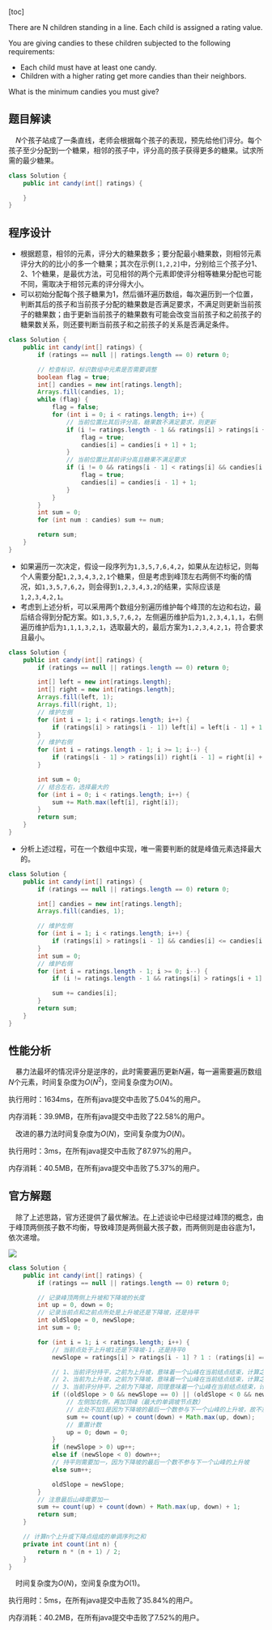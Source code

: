 [toc]

There are N children standing in a line. Each child is assigned a rating value.

You are giving candies to these children subjected to the following requirements:

* Each child must have at least one candy.
* Children with a higher rating get more candies than their neighbors.

What is the minimum candies you must give?



## 题目解读

&emsp;$N$个孩子站成了一条直线，老师会根据每个孩子的表现，预先给他们评分。每个孩子至少分配到一个糖果，相邻的孩子中，评分高的孩子获得更多的糖果。试求所需的最少糖果。

```java
class Solution {
    public int candy(int[] ratings) {

    }
}
```

## 程序设计

* 根据题意，相邻的元素，评分大的糖果数多；要分配最小糖果数，则相邻元素评分大的的比小的多一个糖果；其次在示例`[1,2,2]`中，分别给三个孩子分$1$、$2$、$1$个糖果，是最优方法，可见相邻的两个元素即使评分相等糖果分配也可能不同，需取决于相邻元素的评分得大小。
* 可以初始分配每个孩子糖果为$1$，然后循环遍历数组，每次遍历到一个位置，判断其后的孩子和当前孩子分配的糖果数是否满足要求，不满足则更新当前孩子的糖果数；由于更新当前孩子的糖果数有可能会改变当前孩子和之前孩子的糖果数关系，则还要判断当前孩子和之前孩子的关系是否满足条件。

```java
class Solution {
    public int candy(int[] ratings) {
        if (ratings == null || ratings.length == 0) return 0;

        // 检查标识，标识数组中元素是否需要调整
        boolean flag = true;
        int[] candies = new int[ratings.length];
        Arrays.fill(candies, 1);
        while (flag) {
            flag = false;
            for (int i = 0; i < ratings.length; i++) {
                // 当前位置比其后评分高，糖果数不满足要求，则更新
                if (i != ratings.length - 1 && ratings[i] > ratings[i + 1] && candies[i] <= candies[i + 1]) {
                    flag = true;
                    candies[i] = candies[i + 1] + 1;
                }
                // 当前位置比其前评分高且糖果不满足要求
                if (i != 0 && ratings[i - 1] < ratings[i] && candies[i - 1] >= candies[i]) {
                    flag = true;
                    candies[i] = candies[i - 1] + 1;
                }
            }
        }
        int sum = 0;
        for (int num : candies) sum += num;

        return sum; 
    }
}
```

* 如果遍历一次决定，假设一段序列为`1,3,5,7,6,4,2`，如果从左边标记，则每个人需要分配`1,2,3,4,3,2,1`个糖果，但是考虑到峰顶左右两侧不均衡的情况，如`1,3,5,7,6,2`，则会得到`1,2,3,4,3,2`的结果，实际应该是`1,2,3,4,2,1`。
* 考虑到上述分析，可以采用两个数组分别遍历维护每个峰顶的左边和右边，最后结合得到分配方案。如`1,3,5,7,6,2`，左侧遍历维护后为`1,2,3,4,1,1`，右侧遍历维护后为`1,1,1,3,2,1`，选取最大的，最后方案为`1,2,3,4,2,1`，符合要求且最小。

```java
class Solution {
    public int candy(int[] ratings) {
        if (ratings == null || ratings.length == 0) return 0;

        int[] left = new int[ratings.length];
        int[] right = new int[ratings.length];
        Arrays.fill(left, 1);
        Arrays.fill(right, 1);
        // 维护左侧
        for (int i = 1; i < ratings.length; i++) {
            if (ratings[i] > ratings[i - 1]) left[i] = left[i - 1] + 1;
        }
		// 维护右侧
        for (int i = ratings.length - 1; i >= 1; i--) {
            if (ratings[i - 1] > ratings[i]) right[i - 1] = right[i] + 1;
        }

        int sum = 0;
        // 结合左右，选择最大的
        for (int i = 0; i < ratings.length; i++) {
            sum += Math.max(left[i], right[i]);
        }
        return sum;
    }
}
```

* 分析上述过程，可在一个数组中实现，唯一需要判断的就是峰值元素选择最大的。

```java
class Solution {
    public int candy(int[] ratings) {
        if (ratings == null || ratings.length == 0) return 0;

        int[] candies = new int[ratings.length];
        Arrays.fill(candies, 1);

        // 维护左侧
        for (int i = 1; i < ratings.length; i++) {
            if (ratings[i] > ratings[i - 1] && candies[i] <= candies[i - 1]) candies[i] = candies[i - 1] + 1; 
        }
        int sum = 0;
        // 维护右侧
        for (int i = ratings.length - 1; i >= 0; i--) {
            if (i != ratings.length - 1 && ratings[i] > ratings[i + 1] && candies[i] <= candies[i + 1]) candies[i] = candies[i + 1] + 1;

            sum += candies[i];
        }
        return sum;
    }
}
```

## 性能分析

&emsp;暴力法最坏的情况评分是逆序的，此时需要遍历更新$N$遍，每一遍需要遍历数组$N$个元素，时间复杂度为$O(N^2)$，空间复杂度为$O(N)$。

执行用时：1634ms，在所有java提交中击败了5.04%的用户。

内存消耗：39.9MB，在所有java提交中击败了22.58%的用户。

&emsp;改进的暴力法时间复杂度为$O(N)$，空间复杂度为$O(N)$。

执行用时：3ms，在所有java提交中击败了87.97%的用户。

内存消耗：40.5MB，在所有java提交中击败了5.37%的用户。

## 官方解题

&emsp;除了上述思路，官方还提供了最优解法。在上述谈论中已经提过峰顶的概念，由于峰顶两侧孩子数不均衡，导致峰顶是两侧最大孩子数，而两侧则是由谷底为$1$，依次递增。

<img src="../images/#135.png"  />

```java
class Solution {
    public int candy(int[] ratings) {
        if (ratings == null || ratings.length == 0) return 0;

        // 记录峰顶两侧上升坡和下降坡的长度
        int up = 0, down = 0;
        // 记录当前点和之前点所处是上升坡还是下降坡，还是持平
        int oldSlope = 0, newSlope;
        int sum = 0;

        for (int i = 1; i < ratings.length; i++) {
            // 当前点处于上升坡1还是下降坡-1，还是持平0
            newSlope = ratings[i] > ratings[i - 1] ? 1 : (ratings[i] == ratings[i - 1] ? 0 : -1);

            // 1、当前评分持平，之前为上升坡，意味着一个山峰在当前结点结束，计算之前计数；
            // 2、当前为上升坡，之前为下降坡，意味着一个山峰在当前结点结束，计算之前计数；
            // 3、当前评分持平，之前为下降坡，同理意味着一个山峰在当前结点结束，计算之前计数。
            if ((oldSlope > 0 && newSlope == 0) || (oldSlope < 0 && newSlope >= 0)) {
                // 左侧加右侧，再加顶峰（最大的单调坡节点数）
                // 此处不加1是因为下降坡的最后一个数参与下一个山峰的上升坡，故不加一，避免造成重复计算
                sum += count(up) + count(down) + Math.max(up, down);
                // 重置计数
                up = 0; down = 0;
            }
            if (newSlope > 0) up++;
            else if (newSlope < 0) down++;
            // 持平则需要加一，因为下降坡的最后一个数不参与下一个山峰的上升坡
            else sum++;

            oldSlope = newSlope;
        }
        // 注意最后山峰需要加一
        sum += count(up) + count(down) + Math.max(up, down) + 1;
        return sum;
    }

    // 计算n个上升或下降点组成的单调序列之和
    private int count(int n) {
        return n * (n + 1) / 2;
    }
}
```

&emsp;时间复杂度为$O(N)$，空间复杂度为$O(1)$。

执行用时：5ms，在所有java提交中击败了35.84%的用户。

内存消耗：40.2MB，在所有java提交中击败了7.52%的用户。